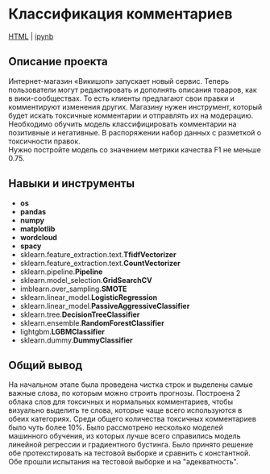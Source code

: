 # Классификация комментариев
<a href='https://github.com/mr-lexx/Yandex_Practicum/blob/main/Toxic_words/wikishop.html'>HTML</a> | 
<a href='https://github.com/mr-lexx/Yandex_Practicum/blob/main/Toxic_words/wikishop.ipynb'>ipynb</a>
## Описание проекта
Интернет-магазин «Викишоп» запускает новый сервис. Теперь пользователи могут редактировать и дополнять описания товаров, как в вики-сообществах. То есть клиенты предлагают свои правки и комментируют изменения других. Магазину нужен инструмент, который будет искать токсичные комментарии и отправлять их на модерацию. Необходимо обучить модель классифицировать комментарии на позитивные и негативные. В распоряжении набор данных с разметкой о токсичности правок.<br>
Нужно постройте модель со значением метрики качества F1 не меньше 0.75. 

## Навыки и инструменты
- **os**
- **pandas**
- **numpy**
- **matplotlib**
- **wordcloud**
- **spacy**
- sklearn.feature_extraction.text.**TfidfVectorizer**
- sklearn.feature_extraction.text.**CountVectorizer**
- sklearn.pipeline.**Pipeline**
- sklearn.model_selection.**GridSearchCV**
- imblearn.over_sampling.**SMOTE**
- sklearn.linear_model.**LogisticRegression**
- sklearn.linear_model.**PassiveAggressiveClassifier**
- sklearn.tree.**DecisionTreeClassifier**
- sklearn.ensemble.**RandomForestClassifier**
- lightgbm.**LGBMClassifier**
- sklearn.dummy.**DummyClassifier**
  



## Общий вывод
На начальном этапе была проведена чистка строк и выделены самые важные слова, по которым можно строить прогнозы. Построена 2 облака слов для токсичных и нормальных комментариев, чтобы визуально выделить те слова, которые чаще всего используются в обеих категориях. Среди общего количества токсичных комментариев было чуть более 10%. Было рассмотрено несколько моделей машинного обучения, из которых лучше всего справились модель линейной регрессии и градиентного бустинга. Было принято решение обе протекстировать на тестовой выборке и сравнить с константной. Обе прошли испытания на тестовой выборке и на "адекватность". 

